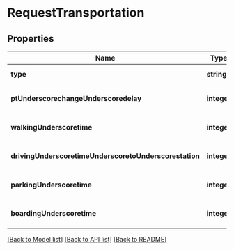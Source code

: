 # RequestTransportation

## Properties
Name | Type | Description | Notes
------------ | ------------- | ------------- | -------------
**type** | **string** |  | [default to null]
**ptUnderscorechangeUnderscoredelay** | **integer** |  | [optional] [default to null]
**walkingUnderscoretime** | **integer** |  | [optional] [default to null]
**drivingUnderscoretimeUnderscoretoUnderscorestation** | **integer** |  | [optional] [default to null]
**parkingUnderscoretime** | **integer** |  | [optional] [default to null]
**boardingUnderscoretime** | **integer** |  | [optional] [default to null]

[[Back to Model list]](../README.md#documentation-for-models) [[Back to API list]](../README.md#documentation-for-api-endpoints) [[Back to README]](../README.md)


